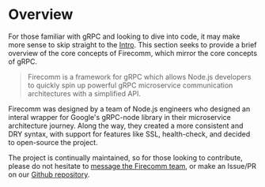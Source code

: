 # Overview

For those familiar with gRPC and looking to dive into code, it may make more sense to skip straight to the [Intro](firecomm.github.io/docs/gettingstarted/intro). This section seeks to provide a brief overview of the core concepts of Firecomm, which mirror the core concepts of gRPC.

> Firecomm is a framework for gRPC which allows Node.js developers to quickly spin up powerful gRPC microservice communication architectures with a simplified API.

Firecomm was designed by a team of Node.js engineers who designed an interal wrapper for Google's gRPC-node library in their microservice architecture journey. Along the way, they created a more consistent and DRY syntax, with support for features like SSL, health-check, and   decided to open-source the project.

The project is continually maintained, so for those looking to contribute, please do not hesitate to [message the Firecomm team](mailto://firecommgrpc@gmail.com), or make an Issue/PR on our [Github repository](https://github.com/firecomm/firecomm).





